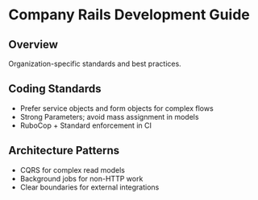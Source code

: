# Company Rails Development Guide

## Overview
Organization-specific standards and best practices.

## Coding Standards
- Prefer service objects and form objects for complex flows
- Strong Parameters; avoid mass assignment in models
- RuboCop + Standard enforcement in CI

## Architecture Patterns
- CQRS for complex read models
- Background jobs for non-HTTP work
- Clear boundaries for external integrations


